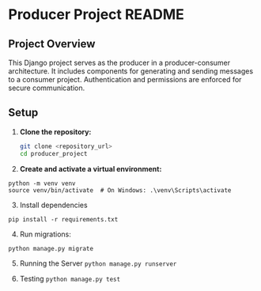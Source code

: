 # Producer Project README

## Project Overview

This Django project serves as the producer in a producer-consumer architecture. It includes components for generating and sending messages to a consumer project. Authentication and permissions are enforced for secure communication.

## Setup

1. **Clone the repository:**

   ```bash
   git clone <repository_url>
   cd producer_project


2. **Create and activate a virtual environment:**
```
python -m venv venv
source venv/bin/activate  # On Windows: .\venv\Scripts\activate
```

3. Install dependencies

`pip install -r requirements.txt`

4. Run migrations:

`python manage.py migrate
`

5. Running the Server
`python manage.py runserver`

6. Testing
`python manage.py test`
